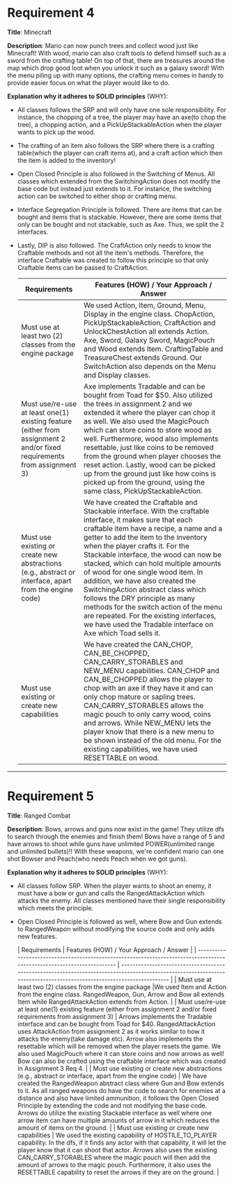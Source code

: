 # Requirement 4

**Title**: Minecraft

**Description**: Mario can now punch trees and collect wood just like Minecraft! With wood, mario can also craft
tools to defend himself such as a sword from the crafting table! On top of that, there are treasures around the map which drop good loot
when you unlock it such as a galaxy sword! With the menu piling up with many options, the crafting menu comes in handy to provide easier focus on what the player would like to do.

**Explanation why it adheres to SOLID principles** (WHY):
- All classes follows the SRP and will only have one sole responsibility. For instance, the chopping of a tree, the player may have an axe(to chop the tree), a chopping action, and a PickUpStackableAction when the player wants to pick up the wood.
- The crafting of an item also follows the SRP where there is a crafting table(which the player can craft items at), and a craft action which then the item is added to the inventory!
- Open Closed Principle is also followed in the Switching of Menus. All classes which extended from the SwitchingAction does not modify the base code but instead just extends to it. For instance, the switching action can be switched to either shop or crafting menu.
- Interface Segregation Principle is followed. There are items that can be bought and items that is stackable. However, there are some items that only can be bought and not stackable, such as Axe. Thus, we split the 2 interfaces.
- Lastly, DIP is also followed. The CraftAction only needs to know the Craftable methods and not all the item's methods. Therefore, the interface Craftable was created to follow this principle so that only Craftable items can be passed to CraftAction.

  | Requirements                                                                                                            | Features (HOW) / Your Approach / Answer                                                                                                                               |
  | ----------------------------------------------------------------------------------------------------------------------- | --------------------------------------------------------------------------------------------------------------------------------------------------------------------- |
  | Must use at least two (2) classes from the engine package                                                               | We used Action, Item, Ground, Menu, Display in the engine class. ChopAction, PickUpStackableAction, CraftAction and UnlockChestAction all extends Action. Axe, Sword, Galaxy Sword, MagicPouch and Wood extends Item. CraftingTable and TreasureChest extends Ground. Our SwitchAction also depends on the Menu and Display classes. |
  | Must use/re-use at least one(1) existing feature (either from assignment 2 and/or fixed requirements <br>from assignment 3) | Axe implements Tradable and can be bought from Toad for $50. Also utilized the trees in assignment 2 and we extended it where the player can chop it as well. We also used the MagicPouch which can store coins to store wood as well. Furthermore, wood also implements resettable, just like coins to be removed from the ground when player chooses the reset action. Lastly, wood can be picked up from the ground just like how coins is picked up from the ground, using the same class, PickUpStackableAction.                                                                                                                                                           |
  | Must use existing or create new abstractions (e.g., abstract or interface, apart from the engine code)                  |   We have created the Craftable and Stackable interface. With the craftable interface, it makes sure that each craftable item have a recipe, a name and a getter to add the item to the inventory when the player crafts it. For the Stackable interface, the wood can now be stacked, which can hold multiple amounts of wood for one single wood item. In addition, we have also created the SwitchingAction abstract class which follows the DRY principle as many methods for the switch action of the menu are repeated. For the existing interfaces, we have used the Tradable interface on Axe which Toad sells it.                                                                                                                                                         |
  | Must use existing or create new capabilities                                                                            |  We have created the CAN_CHOP, CAN_BE_CHOPPED, CAN_CARRY_STORABLES and NEW_MENU capabilities. CAN_CHOP and CAN_BE_CHOPPED allows the player to chop with an axe if they have it and can only chop mature or sapling trees. CAN_CARRY_STORABLES allows the magic pouch to only carry wood, coins and arrows. While NEW_MENU lets the player know that there is a new menu to be shown instead of the old menu. For the existing capabilities, we have used RESETTABLE on wood.                                                                                                                                                              |


---

# Requirement 5

**Title**:
Ranged Combat

**Description**:
Bows, arrows and guns now exist in the game! They utilize dfs to search through the enemies and finish them! Bows have a range of 5 and have arrows to shoot while guns have unlimited POWER(unlimited range and unlimited bullets)!! With these weapons, we're confident mario can one shot Bowser and Peach(who needs Peach when we got guns).

**Explanation why it adheres to SOLID principles** (WHY):
- All classes follow SRP. When the player wants to shoot an enemy, it must have a bow or gun and calls the RangedAttackAction which attacks the enemy. All classes mentioned have their single responsibility which meets the principle.
- Open Closed Principle is followed as well, where Bow and Gun extends to RangedWeapon without modifying the source code and only adds new features.

  | Requirements                                                                                                            | Features (HOW) / Your Approach / Answer                                                                                                                               |
      | ----------------------------------------------------------------------------------------------------------------------- | --------------------------------------------------------------------------------------------------------------------------------------------------------------------- |
  | Must use at least two (2) classes from the engine package                                                               |We used Item and Action from the engine class. RangedWeapon, Gun, Arrow and Bow all extends Item while RangedAttackAction extends from Action. |
  | Must use/re-use at least one(1) existing feature (either from assignment 2 and/or fixed requirements from assignment 3) | Arrows implements the Tradable interface and can be bought from Toad for $40. RangedAttackAction uses AttackAction from assignment 2 as it works similar to how it attacks the enemy(take damage etc). Arrow also implements the resettable which will be removed when the player resets the game. We also used MagicPouch where it can store coins and now arrows as well! Bow can also be crafted using the craftable interface which was created in Assignment 3 Req 4.                                                                                                                                                      |
  | Must use existing or create new abstractions (e.g., abstract or interface, apart from the engine code)                  |  We have created the RangedWeapon abstract class where Gun and Bow extends to it. As all ranged weapons do have the code to search for enemies at a distance and also have limited ammunition, it follows the Open Closed Principle by extending the code and not modifying the base code. Arrows do utilize the existing Stackable interface as well where one arrow item can have multiple amounts of arrow in it which reduces the amount of items on the ground.                                                                                                                                                            |
  | Must use existing or create new capabilities                                                                            |  We used the existing capability of HOSTILE_TO_PLAYER capability. In the dfs, if it finds any actor with that capability, it will let the player know that it can shoot that actor. Arrows also uses the existing CAN_CARRY_STORABLES where the magic pouch will then add the amount of arrows to the magic pouch. Furthermore, it also uses the RESETTABLE capability to reset the arrows if they are on the ground.                                                                                                                                                                     |
